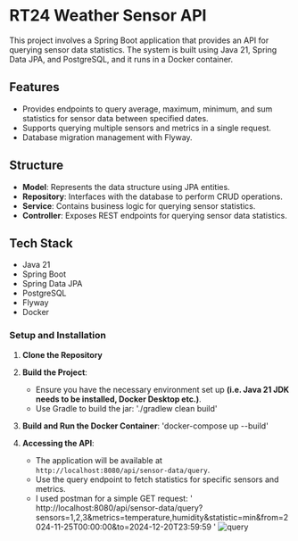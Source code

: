 # RT24 Weather Sensor API
This project involves a Spring Boot application that provides an API for querying sensor data statistics. The system is built using Java 21, Spring Data JPA, and PostgreSQL, and it runs in a Docker container.
## Features
- Provides endpoints to query average, maximum, minimum, and sum statistics for sensor data between specified dates.
- Supports querying multiple sensors and metrics in a single request.
- Database migration management with Flyway.
## Structure
- **Model**: Represents the data structure using JPA entities.
- **Repository**: Interfaces with the database to perform CRUD operations.
- **Service**: Contains business logic for querying sensor statistics.
- **Controller**: Exposes REST endpoints for querying sensor data statistics.
## Tech Stack
- Java 21
- Spring Boot
- Spring Data JPA
- PostgreSQL
- Flyway
- Docker
  
### Setup and Installation
1. **Clone the Repository**
   
2. **Build the Project**:
    - Ensure you have the necessary environment set up **(i.e. Java 21 JDK needs to be installed, Docker Desktop etc.)**.
    - Use Gradle to build the jar: './gradlew clean build'

4. **Build and Run the Docker Container**: 'docker-compose up --build'
5. **Accessing the API**:
    - The application will be available at `http://localhost:8080/api/sensor-data/query`.
    - Use the query endpoint to fetch statistics for specific sensors and metrics.
    - I used postman for a simple GET request: ' http://localhost:8080/api/sensor-data/query?sensors=1,2,3&metrics=temperature,humidity&statistic=min&from=2024-11-25T00:00:00&to=2024-12-20T23:59:59 '
      ![query](https://github.com/user-attachments/assets/0be40f19-6072-45bb-8bf6-7f532c7689f7)

